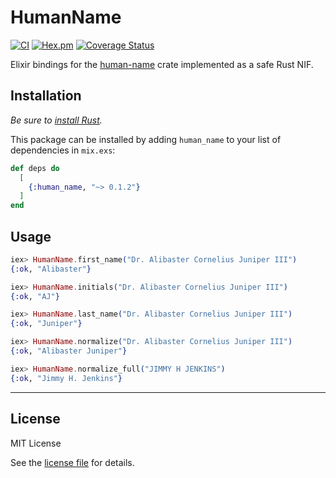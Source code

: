# HumanName

[![CI](https://github.com/amokan/human_name/actions/workflows/ci.yaml/badge.svg?branch=main)](https://github.com/amokan/human_name/actions/workflows/ci.yaml)
[![Hex.pm](https://img.shields.io/hexpm/v/human_name.svg)](https://hex.pm/packages/human_name)
[![Coverage Status](https://coveralls.io/repos/github/amokan/human_name/badge.svg?branch=main)](https://coveralls.io/github/amokan/human_name?branch=main)

Elixir bindings for the [human-name](https://crates.io/crates/human_name) crate implemented as a safe Rust NIF.

## Installation

_Be sure to [install Rust](https://www.rust-lang.org/tools/install)._

This package can be installed by adding `human_name` to your list of dependencies in `mix.exs`:

```elixir
def deps do
  [
    {:human_name, "~> 0.1.2"}
  ]
end
```

## Usage

```elixir
iex> HumanName.first_name("Dr. Alibaster Cornelius Juniper III")
{:ok, "Alibaster"}

iex> HumanName.initials("Dr. Alibaster Cornelius Juniper III")
{:ok, "AJ"}

iex> HumanName.last_name("Dr. Alibaster Cornelius Juniper III")
{:ok, "Juniper"}

iex> HumanName.normalize("Dr. Alibaster Cornelius Juniper III")
{:ok, "Alibaster Juniper"}

iex> HumanName.normalize_full("JIMMY H JENKINS")
{:ok, "Jimmy H. Jenkins"}
```

----

## License

MIT License

See the [license file](LICENSE.txt) for details.
